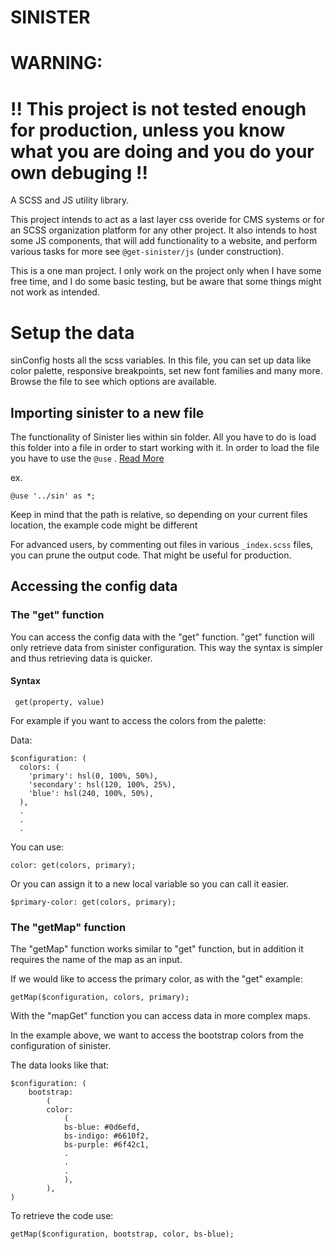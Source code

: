 # SINISTER

# WARNING:

# !! This project is not tested enough for production, unless you know what you are doing and you do your own debuging !!

A SCSS and JS utility library.

This project intends to act as a last layer css overide for CMS systems or for an SCSS organization platform for any other project. It also intends to host some JS components, that will add functionality to a website, and perform various tasks for more see `@get-sinister/js` (under construction).

This is a one man project. I only work on the project only when I have some free time, and I do some basic testing, but be aware that some things might not work as intended.

# Setup the data

sinConfig hosts all the scss variables. In this file, you can set up data like color palette, responsive breakpoints, set new font families and many more. Browse the file to see which options are available.

## Importing sinister to a new file

The functionality of Sinister lies within sin folder. All you have to do is load this folder into a file in order to start working with it. In order to load the file you have to use the `@use` . [Read More](https://sass-lang.com/documentation/at-rules/use)

ex.

```
@use '../sin' as *;

```

Keep in mind that the path is relative, so depending on your current files location, the example code might be different

For advanced users, by commenting out files in various `_index.scss` files, you can prune the output code. That might be useful for production.

## Accessing the config data

### The "get" function

You can access the config data with the "get" function. "get" function will only retrieve data from sinister configuration. This way the syntax is simpler and thus retrieving data is quicker.

#### Syntax

```
 get(property, value)
```

For example if you want to access the colors from the palette:

Data:

```
$configuration: (
  colors: (
    'primary': hsl(0, 100%, 50%),
    'secondary': hsl(120, 100%, 25%),
    'blue': hsl(240, 100%, 50%),
  ),
  .
  .
  .
```

You can use:

```
color: get(colors, primary);
```

Or you can assign it to a new local variable so you can call it easier.

```
$primary-color: get(colors, primary);
```

### The "getMap" function

The "getMap" function works similar to "get" function, but in addition it requires the name of the map as an input.

If we would like to access the primary color, as with the "get" example:

```
getMap($configuration, colors, primary);
```

With the "mapGet" function you can access data in more complex maps.

In the example above, we want to access the bootstrap colors from the configuration of sinister.

The data looks like that:

```
$configuration: (
    bootstrap:
        (
        color:
            (
            bs-blue: #0d6efd,
            bs-indigo: #6610f2,
            bs-purple: #6f42c1,
            .
            .
            .
            ),
        ),
)

```

To retrieve the code use:

```
getMap($configuration, bootstrap, color, bs-blue);
```

##

